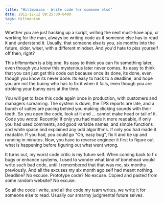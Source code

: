 ```yaml
---
title: "Hiltmonism - Write code for someone else"
date: 2011-12-12 09:25:00-0400
tags: Hiltmonism
---
```


Whether you are just hacking up a script, writing the next must-have app, or working for the man, always be writing code as if someone else has to read it and understand it. Usually, that someone else is you, six months into the future, older, wiser, with a different mindset.  And you'd hate to piss yourself off then, right?

This *hiltmonism* is a big one. Its easy to think you can fix something later, even though you know this mysterious later never comes. Its easy to think that you can just get this code out because once its done, its done, even though you know its never done. Its easy to hack to a deadline, and hope you are not the bunny who has to fix it when it fails, even though you are stroking your bunny ears at the time.

You will get to face this code again once in production, with customers and managers screaming. The system is down, the TPS reports are late, and a bunch of suites are pacing behind you making clicking sounds with their teeth. So you open the code, look at it and ... cannot make head or tail of it.  Code you wrote! Recently! If only you had made it more readable, if only you had used comments, and good variable names, and simple functions and white space and explained any odd algorithms.  If only you had made it readable. If you had, you could go "Oh, easy bug", fix it and be up and running in minutes. Now, you have to reverse engineer it first to figure out what is happening before figuring out what went wrong.

It turns out, my worst code critic is my future self. When coming back to fix bugs or enhance systems, I used to wonder what kind of bonehead would write such bad code, until I remembered that that was me, six months previously. And all the excuses my six month ago self had meant nothing. Deadline? No excuse. Prototype code? No excuse. Copied and pasted from some random website? No excuse.

So all the code I write, and all the code my team writes, we write it for someone else to read. Usually our smarmy judgmental future selves.
